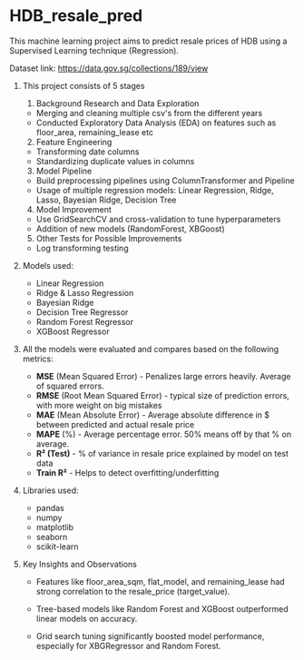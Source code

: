 # HDB_resale_pred
This machine learning project aims to predict resale prices of HDB using a Supervised Learning technique (Regression).

Dataset link: https://data.gov.sg/collections/189/view

1. This project consists of 5 stages 
    1. Background Research and Data Exploration
    - Merging and cleaning multiple csv's from the different years
    - Conducted Exploratory Data Analysis (EDA) on features such as floor_area, remaining_lease etc 
    2. Feature Engineering
    - Transforming date columns
    - Standardizing duplicate values in columns 
    3. Model Pipeline
    - Build preprocessing pipelines using ColumnTransformer and Pipeline
    - Usage of multiple regression models: Linear Regression, Ridge, Lasso, Bayesian Ridge, Decision Tree
    4. Model Improvement
    - Use GridSearchCV and cross-validation to tune hyperparameters
    - Addition of new models (RandomForest, XBGoost)
    5. Other Tests for Possible Improvements
    - Log transforming testing
  
2. Models used:
   - Linear Regression
   - Ridge & Lasso Regression
   - Bayesian Ridge
   - Decision Tree Regressor
   - Random Forest Regressor
   - XGBoost Regressor

3. All the models were evaluated and compares based on the following metrics: 
   - **MSE** (Mean Squared Error) - Penalizes large errors heavily. Average of squared errors.  
   - **RMSE** (Root Mean Squared Error) - typical size of prediction errors, with more weight on big mistakes 
   - **MAE** (Mean Absolute Error) - Average absolute difference in $ between predicted and actual resale price 
   - **MAPE** (%) - Average percentage error. 50% means off by that % on average. 
   - **R² (Test)** - % of variance in resale price explained by model on test data 
   - **Train R²** - Helps to detect overfitting/underfitting     

4. Libraries used:
   - pandas
   - numpy 
   - matplotlib
   - seaborn
   - scikit-learn

 5. Key Insights and Observations
    - Features like floor_area_sqm, flat_model, and remaining_lease had        strong correlation to the resale_price (target_value).

    - Tree-based models like Random Forest and XGBoost outperformed     
      linear models on accuracy.

    - Grid search tuning significantly boosted model performance,               especially for XBGRegressor and Random Forest.  



